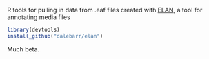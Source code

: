 R tools for pulling in data from .eaf files created with [ELAN](https://tla.mpi.nl/tools/tla-tools/elan), a tool for annotating media files

```R
library(devtools)
install_github("dalebarr/elan")
```

Much beta.
